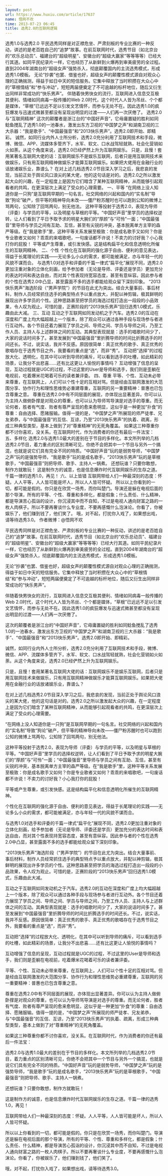 ```yaml
---
layout: post
url: https://www.huxiu.com/article/17637
name: 悟网不欢
time: 2013-07-23 06:45
title: 选秀2.0的互联网逻辑
---
```

选秀1.0与选秀2.0 平民选秀同样是对正襟危坐、严肃刻板的专业比赛的一种反动，讲述的是老百姓自己的“追梦”故事。在前互联网时代，选秀节目（如北京台的“欢乐总动员”、福建台的“超级明星”、安徽台的“超级大赢家”等等等等）已经大行其道。如同平民纪录片一样，它也经历了从新鲜到火爆再到审美疲劳的全过程。直到2004年湖南台的“超级女声”强势杀入，彻底颠覆国内的主流选秀模式，形成选秀1.0模板。 无论“抄袭”也罢、借鉴也好，超级女声的颠覆性模式源自对观众心理的正确揣测，得益于如日中天的短信服务。它集中释放了当时积攒在大众心中的“草根情结”和“参与冲动”，短短两届便奠定了不可逾越的标杆地位，随后又衍生出同样非常成功的“快乐男声”。 伴随着快男快女的流行，互联网进入信息交互极其便利、情绪如同病毒一般传播的Web 2.0时代，这个时代人人皆为吊丝、个个都是媒体，“草根”已远远不足以引发文艺情怀，而参与无处不在。因此选秀1.0的疯狂爆发与迅速式微甚至都没有呈现出明显的过渡——人们再一次厌倦了。 选秀2.0与“互联网精神” 这次的颠覆者是浙江台的“中国好声音”，它毋庸置疑的胜利如同鲶鱼搅乱了选秀1.0的一池春水，激发出东方卫视的“中国梦之声”和湖南卫视的三大杀器：“我是歌手”、“中国最强音”和“2013快乐男声”。选秀2.0即开始、即精彩。 诚然，如同行业内外人士所分析，选秀2.0充分利用了互联网技术和手段，微博、微信、APP、流媒体多管齐下，水军、软文、口水战驾轻就熟，社会化营销如火如荼。从这个角度来说，选秀2.0已经俨然上升为互联网娱乐。 只是，且慢！套用某著名互联网大佬的话：互联网娱乐不是娱乐互联网，后者只是用互联网技术来做娱乐，只有用互联网精神做娱乐才能算互联网娱乐。如果把大佬用在金融行业的话放诸娱乐业，靠谱么？ 在对上述几档选秀2.0节目深入学习之后，我悲哀的发现，当前正处于舆论风口浪尖的某大佬，他的这句话是对的。选秀2.0之所以激发起大众的兴趣，在一定程度上是因为它们暗含了某种互联网精神，从而能够引起观看者的共鸣，在更深层次上满足了受众的心理需要。 一、平等 “在网络上没人知道你是一只狗”是互联网早期的一句名言。社交网络的兴起和国内的“实名制”导致“狗论”破产，但平等的精神导向未改——僵尸粉苏醒时也可以跑到公知的微博上骂两句，公知除了回骂两句，别无他法。 这种平等投射于选秀2.0，表现为导师（评委）与学员的平等，以及明星与草根的平等。“中国好声音”里学员的选择权逆转，让人们看到了平日予取予求的明星大腕们的“厚颜”与“可怜”一面；“中国最强音”里导师与学员之间有互助、互信，甚至有尖锐的冲突，基本脱离单方主宰的森严等级。在“我是歌手”里，这种平等关系发展至极致：你是成名歌手又如何？你是专业歌者又如何？乖乖的来唱歌吧，一句废话都不许说！不卖力的讨好我？小心我打你的屁股！ 平等或产生尊重，或引发快感。这是结构扁平化和信息透明化所催生的互联网精神。 二、个性 个性化在互联网的强化源于自由、便利的意见表达，得益于长尾理论的实践——无论多么小众的需求，都可能被满足，亦与年轻一代的风貌不谋而合。 与选秀1.0对选手和评委的千篇一律式“扁平化”展现不同，选秀2.0更加注重对象的立体化刻画，给予参加者（无论是导师、评委还是学员）更加充分的表达时间和表达自由，而对其个性表现持宽容态度，甚至有意纵容。因此参与者的个性在选秀2.0中凸显，甚至露面不多的选手都能给观众留下深刻印象。 “2013快乐男声”海选阶段（“男声学院”）的节目在此尤为突出。结合大量事前、事后材料，制作人员经常抓住选手的典型特点予以重点放大，并配以神剪辑，极其鲜明的展现出许多学员的个性。这种思路甚至把学员的海选过程打造出一段段的小品效果，令人叹为观止。可惜的是，正赛阶段的“2013快乐男声”回归选秀1.0模式，乐趣由此大减。 三、互动 互动之于互联网如同发动机之于汽车。选秀2.0的互动在深度和广度上均大幅超越上一个版本，除了观众可以通过各种手段与现场参与者进行互动外。各个节目还着力展现了学员之间、导师之间、学员与导师之间，乃至工作人员、主持人与上述群体之间的互动。其典型表现就是：选手的唱歌时间少了，大家的说话时间多了。甚至发展到“中国最强音”里折腾导师的时间比折腾选手的时间还长。不过，说实话，我并不反感。原因很简单：真正优秀的歌手、真正优秀的歌唱存在于选秀节目之外，我要看的重点是“选”，而非“秀”。 互动把“选择”的过程放大化、透明化，在其中可以听到导师的痛斥，可以看到选手的吐槽，如此精彩的场景，让我分不出悲喜……还有比这更让人愉悦的事情吗？ 互动增强了信息的呈现，互动过程就是UGC的过程，不过这里的User是导师和选手，我们则是歪躺在电视前，吃着爆米花喝着可乐的读者兼评委。 四、尊重 平等、个性、互动未必带来尊重，在互联网上，人们可以个性十足的互相对骂。但是经由互联网激发的大范围分享、协作行为和理性思维势必重建尊重，互联网的另一重要精神：普惠也已包含尊重之意。 尊重在选秀2.0中有不同层面的展现，亦体现出显著差异。你可以认为主持人做俯卧撑是对观众的尊重，也可以认为导师骂导演是对选手的尊重。而无论何者，胜者有气度、败者有尊严呈现的愈来愈明显，这似乎是一种更加“扑食”的尊重：自由选择、愿赌服输。值得一提的是，“中国梦之声”所展现的师严徒孝、兄友弟恭，与“中国最强音”的互信、互谅，乃至“2013快乐男声”的执着、疏离，形成三种典型类型，基本上做到了对“尊重精神”的无死角覆盖。 如果这三种尊重你都不讨你喜欢，没关系。在互联网时代，作为消费者的你还有最后一件法宝： 五、多样化 选秀2.0与选秀1.0最大的差别在于节目的多样化。本文所列举的几档选秀2.0节目，着力重点的区别清晰可见，你绝不会把其中一个节目与另外一个搞混，也就是说它们具有完全不同的特质。“中国好声音”玩的是弱势导师，“中国梦之声”玩的是强势导师，“我是歌手”玩的是成名歌手，“2013快乐男声”玩的是草根歌手，“中国最强音”则把导师、歌手、主持人一锅煮。 还想玩谁？只要你敢想，制作方就敢玩！ 这是制作方的诚意，也是信息爆炸时代互联网娱乐的生存之道。千篇一律的选秀1.0，再见！ 六、以上皆错 互联网带给人们一种最深刻的态度：怀疑。人人平等，人人皆可能是坏人，所以人人皆可怀疑。 所以以上你看到的一切，都可能是假的。你只是在欣赏一场秀，而你叫楚门。导演还是躲在电视后面的那个导演，所有的平等、个性、尊重和多样化，都是假象；什么责任、什么精神，都是导演苦心孤诣的设计，你沉浸其中而不自知，不过是电视人通向财富之路的一枚人肉棋子。所以不要再奢谈什么专业度，不要再感慨什么泡沫论。你看了，你被娱乐了，他们赚到钱了，他们笑了。 哦，对不起，打扰你入戏了，如果想出戏，请等待选秀3.0。 作者微博：@悟网不欢

平民选秀同样是对正襟危坐、严肃刻板的专业比赛的一种反动，讲述的是老百姓自己的“追梦”故事。在前互联网时代，选秀节目（如北京台的“欢乐总动员”、福建台的“超级明星”、安徽台的“超级大赢家”等等等等）已经大行其道。如同平民纪录片一样，它也经历了从新鲜到火爆再到审美疲劳的全过程。直到2004年湖南台的“超级女声”强势杀入，彻底颠覆国内的主流选秀模式，形成选秀1.0模板。

无论“抄袭”也罢、借鉴也好，超级女声的颠覆性模式源自对观众心理的正确揣测，得益于如日中天的短信服务。它集中释放了当时积攒在大众心中的“草根情结”和“参与冲动”，短短两届便奠定了不可逾越的标杆地位，随后又衍生出同样非常成功的“快乐男声”。

伴随着快男快女的流行，互联网进入信息交互极其便利、情绪如同病毒一般传播的Web 2.0时代，这个时代人人皆为吊丝、个个都是媒体，“草根”已远远不足以引发文艺情怀，而参与无处不在。因此选秀1.0的疯狂爆发与迅速式微甚至都没有呈现出明显的过渡——人们再一次厌倦了。

这次的颠覆者是浙江台的“中国好声音”，它毋庸置疑的胜利如同鲶鱼搅乱了选秀1.0的一池春水，激发出东方卫视的“中国梦之声”和湖南卫视的三大杀器：“我是歌手”、“中国最强音”和“2013快乐男声”。选秀2.0即开始、即精彩。

诚然，如同行业内外人士所分析，选秀2.0充分利用了互联网技术和手段，微博、微信、APP、流媒体多管齐下，水军、软文、口水战驾轻就熟，社会化营销如火如荼。从这个角度来说，选秀2.0已经俨然上升为互联网娱乐。

只是，且慢！套用某著名互联网大佬的话：互联网娱乐不是娱乐互联网，后者只是用互联网技术来做娱乐，只有用互联网精神做娱乐才能算互联网娱乐。如果把大佬用在金融行业的话放诸娱乐业，靠谱么？

在对上述几档选秀2.0节目深入学习之后，我悲哀的发现，当前正处于舆论风口浪尖的某大佬，他的这句话是对的。选秀2.0之所以激发起大众的兴趣，在一定程度上是因为它们暗含了某种互联网精神，从而能够引起观看者的共鸣，在更深层次上满足了受众的心理需要。

“在网络上没人知道你是一只狗”是互联网早期的一句名言。社交网络的兴起和国内的“实名制”导致“狗论”破产，但平等的精神导向未改——僵尸粉苏醒时也可以跑到公知的微博上骂两句，公知除了回骂两句，别无他法。

这种平等投射于选秀2.0，表现为导师（评委）与学员的平等，以及明星与草根的平等。“中国好声音”里学员的选择权逆转，让人们看到了平日予取予求的明星大腕们的“厚颜”与“可怜”一面；“中国最强音”里导师与学员之间有互助、互信，甚至有尖锐的冲突，基本脱离单方主宰的森严等级。在“我是歌手”里，这种平等关系发展至极致：你是成名歌手又如何？你是专业歌者又如何？乖乖的来唱歌吧，一句废话都不许说！不卖力的讨好我？小心我打你的屁股！

平等或产生尊重，或引发快感。这是结构扁平化和信息透明化所催生的互联网精神。

个性化在互联网的强化源于自由、便利的意见表达，得益于长尾理论的实践——无论多么小众的需求，都可能被满足，亦与年轻一代的风貌不谋而合。

与选秀1.0对选手和评委的千篇一律式“扁平化”展现不同，选秀2.0更加注重对象的立体化刻画，给予参加者（无论是导师、评委还是学员）更加充分的表达时间和表达自由，而对其个性表现持宽容态度，甚至有意纵容。因此参与者的个性在选秀2.0中凸显，甚至露面不多的选手都能给观众留下深刻印象。

“2013快乐男声”海选阶段（“男声学院”）的节目在此尤为突出。结合大量事前、事后材料，制作人员经常抓住选手的典型特点予以重点放大，并配以神剪辑，极其鲜明的展现出许多学员的个性。这种思路甚至把学员的海选过程打造出一段段的小品效果，令人叹为观止。可惜的是，正赛阶段的“2013快乐男声”回归选秀1.0模式，乐趣由此大减。

互动之于互联网如同发动机之于汽车。选秀2.0的互动在深度和广度上均大幅超越上一个版本，除了观众可以通过各种手段与现场参与者进行互动外。各个节目还着力展现了学员之间、导师之间、学员与导师之间，乃至工作人员、主持人与上述群体之间的互动。其典型表现就是：选手的唱歌时间少了，大家的说话时间多了。甚至发展到“中国最强音”里折腾导师的时间比折腾选手的时间还长。不过，说实话，我并不反感。原因很简单：真正优秀的歌手、真正优秀的歌唱存在于选秀节目之外，我要看的重点是“选”，而非“秀”。

互动把“选择”的过程放大化、透明化，在其中可以听到导师的痛斥，可以看到选手的吐槽，如此精彩的场景，让我分不出悲喜……还有比这更让人愉悦的事情吗？

互动增强了信息的呈现，互动过程就是UGC的过程，不过这里的User是导师和选手，我们则是歪躺在电视前，吃着爆米花喝着可乐的读者兼评委。

平等、个性、互动未必带来尊重，在互联网上，人们可以个性十足的互相对骂。但是经由互联网激发的大范围分享、协作行为和理性思维势必重建尊重，互联网的另一重要精神：普惠也已包含尊重之意。

尊重在选秀2.0中有不同层面的展现，亦体现出显著差异。你可以认为主持人做俯卧撑是对观众的尊重，也可以认为导师骂导演是对选手的尊重。而无论何者，胜者有气度、败者有尊严呈现的愈来愈明显，这似乎是一种更加“扑食”的尊重：自由选择、愿赌服输。值得一提的是，“中国梦之声”所展现的师严徒孝、兄友弟恭，与“中国最强音”的互信、互谅，乃至“2013快乐男声”的执着、疏离，形成三种典型类型，基本上做到了对“尊重精神”的无死角覆盖。

如果这三种尊重你都不讨你喜欢，没关系。在互联网时代，作为消费者的你还有最后一件法宝：

选秀2.0与选秀1.0最大的差别在于节目的多样化。本文所列举的几档选秀2.0节目，着力重点的区别清晰可见，你绝不会把其中一个节目与另外一个搞混，也就是说它们具有完全不同的特质。“中国好声音”玩的是弱势导师，“中国梦之声”玩的是强势导师，“我是歌手”玩的是成名歌手，“2013快乐男声”玩的是草根歌手，“中国最强音”则把导师、歌手、主持人一锅煮。

还想玩谁？只要你敢想，制作方就敢玩！

这是制作方的诚意，也是信息爆炸时代互联网娱乐的生存之道。千篇一律的选秀1.0，再见！

互联网带给人们一种最深刻的态度：怀疑。人人平等，人人皆可能是坏人，所以人人皆可怀疑。

所以以上你看到的一切，都可能是假的。你只是在欣赏一场秀，而你叫楚门。导演还是躲在电视后面的那个导演，所有的平等、个性、尊重和多样化，都是假象；什么责任、什么精神，都是导演苦心孤诣的设计，你沉浸其中而不自知，不过是电视人通向财富之路的一枚人肉棋子。所以不要再奢谈什么专业度，不要再感慨什么泡沫论。你看了，你被娱乐了，他们赚到钱了，他们笑了。

哦，对不起，打扰你入戏了，如果想出戏，请等待选秀3.0。

